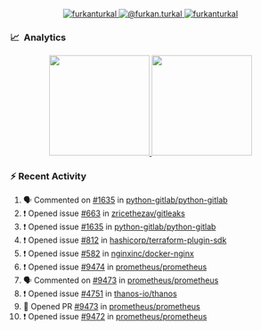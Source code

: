 <p align="center">
  <a href="https://linkedin.com/in/furkanturkal" target="blank">
    <img src="https://img.shields.io/badge/linkedin-%230077B5.svg?&style=for-the-badge&logo=linkedin&logoColor=white" alt="furkanturkal" />
  </a>
  <a href="https://medium.com/@furkan.turkal" target="blank">
    <img src="https://img.shields.io/badge/medium-%2312100E.svg?&style=for-the-badge&logo=medium&logoColor=white" alt="@furkan.turkal" />
  </a>
  <a href="https://twitter.com/furkanturkaI" target="blank">
    <img src="https://img.shields.io/badge/Twitter-1DA1F2?style=for-the-badge&logo=twitter&logoColor=white" alt="furkanturkaI" />
  </a>
</p>

### 📈 &nbsp;Analytics

<p align="center">
  <a href="https://github.com/bufgix">
    <img height="180em" src="https://github-readme-stats-eight-theta.vercel.app/api?username=Dentrax&show_icons=true&theme=algolia&include_all_commits=true&count_private=true&line_height=26"/>
    <img height="180em" src="https://github-readme-stats-eight-theta.vercel.app/api/top-langs/?username=Dentrax&layout=compact&langs_count=8&theme=algolia&line_height=26"/>
  </a>
</p>

### :zap: Recent Activity

<!--START_SECTION:activity-->
1. 🗣 Commented on [#1635](https://github.com/python-gitlab/python-gitlab/issues/1635) in [python-gitlab/python-gitlab](https://github.com/python-gitlab/python-gitlab)
2. ❗️ Opened issue [#663](https://github.com/zricethezav/gitleaks/issues/663) in [zricethezav/gitleaks](https://github.com/zricethezav/gitleaks)
3. ❗️ Opened issue [#1635](https://github.com/python-gitlab/python-gitlab/issues/1635) in [python-gitlab/python-gitlab](https://github.com/python-gitlab/python-gitlab)
4. ❗️ Opened issue [#812](https://github.com/hashicorp/terraform-plugin-sdk/issues/812) in [hashicorp/terraform-plugin-sdk](https://github.com/hashicorp/terraform-plugin-sdk)
5. ❗️ Opened issue [#582](https://github.com/nginxinc/docker-nginx/issues/582) in [nginxinc/docker-nginx](https://github.com/nginxinc/docker-nginx)
6. ❗️ Opened issue [#9474](https://github.com/prometheus/prometheus/issues/9474) in [prometheus/prometheus](https://github.com/prometheus/prometheus)
7. 🗣 Commented on [#9473](https://github.com/prometheus/prometheus/issues/9473) in [prometheus/prometheus](https://github.com/prometheus/prometheus)
8. ❗️ Opened issue [#4751](https://github.com/thanos-io/thanos/issues/4751) in [thanos-io/thanos](https://github.com/thanos-io/thanos)
9. 💪 Opened PR [#9473](https://github.com/prometheus/prometheus/pull/9473) in [prometheus/prometheus](https://github.com/prometheus/prometheus)
10. ❗️ Opened issue [#9472](https://github.com/prometheus/prometheus/issues/9472) in [prometheus/prometheus](https://github.com/prometheus/prometheus)
<!--END_SECTION:activity-->
